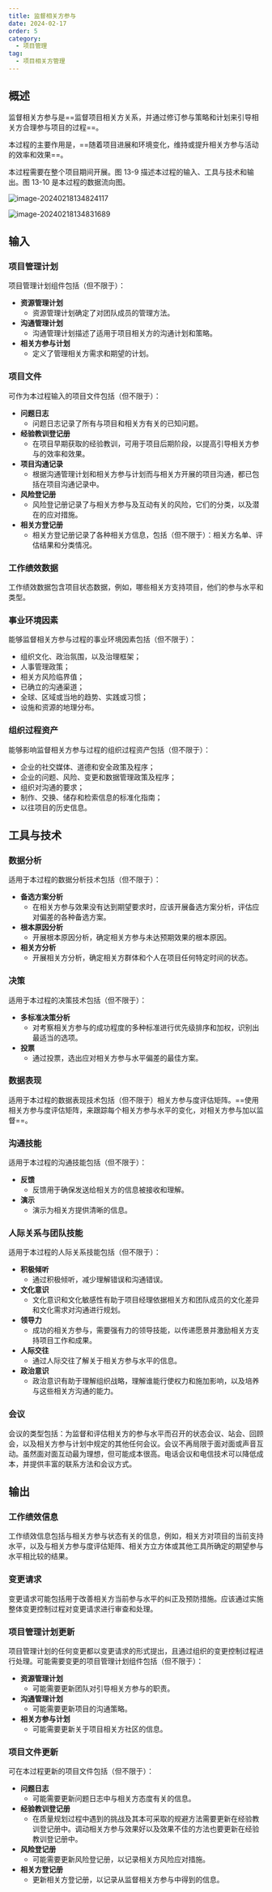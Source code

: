 ```yaml
---
title: 监督相关方参与
date: 2024-02-17
order: 5
category:
  - 项目管理
tag:
  - 项目相关方管理
---
```


## 概述

监督相关方参与是==监督项目相关方关系，并通过修订参与策略和计划来引导相关方合理参与项目的过程==。

本过程的主要作用是，==随着项目进展和环境变化，维持或提升相关方参与活动的效率和效果==。

本过程需要在整个项目期间开展。图 13-9 描述本过程的输入、工具与技术和输出。图 13-10 是本过程的数据流向图。

![image-20240218134824117](https://raw.githubusercontent.com/GodX-18/picBed/main/image-20240218134824117.png)

![image-20240218134831689](https://raw.githubusercontent.com/GodX-18/picBed/main/image-20240218134831689.png)

## 输入

### 项目管理计划

项目管理计划组件包括（但不限于）：

* **资源管理计划**
  * 资源管理计划确定了对团队成员的管理方法。
* **沟通管理计划**
  * 沟通管理计划描述了适用于项目相关方的沟通计划和策略。
* **相关方参与计划**
  * 定义了管理相关方需求和期望的计划。

### 项目文件

可作为本过程输入的项目文件包括（但不限于）：

* **问题日志**
  * 问题日志记录了所有与项目和相关方有关的已知问题。
* **经验教训登记册**
  * 在项目早期获取的经验教训，可用于项目后期阶段，以提高引导相关方参与的效率和效果。
* **项目沟通记录**
  * 根据沟通管理计划和相关方参与计划而与相关方开展的项目沟通，都已包括在项目沟通记录中。
* **风险登记册**
  * 风险登记册记录了与相关方参与及互动有关的风险，它们的分类，以及潜在的应对措施。
* **相关方登记册**
  * 相关方登记册记录了各种相关方信息，包括（但不限于）：相关方名单、评估结果和分类情况。

### 工作绩效数据

工作绩效数据包含项目状态数据，例如，哪些相关方支持项目，他们的参与水平和类型。

### 事业环境因素

能够监督相关方参与过程的事业环境因素包括（但不限于）：

* 组织文化、政治氛围，以及治理框架；
* 人事管理政策；
* 相关方风险临界值；
* 已确立的沟通渠道；
* 全球、区域或当地的趋势、实践或习惯；
* 设施和资源的地理分布。

### 组织过程资产

能够影响监督相关方参与过程的组织过程资产包括（但不限于）：

* 企业的社交媒体、道德和安全政策及程序；
* 企业的问题、风险、变更和数据管理政策及程序；
* 组织对沟通的要求；
* 制作、交换、储存和检索信息的标准化指南；
* 以往项目的历史信息。

## 工具与技术

### 数据分析

适用于本过程的数据分析技术包括（但不限于）：

* **备选方案分析**
  * 在相关方参与效果没有达到期望要求时，应该开展备选方案分析，评估应对偏差的各种备选方案。
* **根本原因分析**
  * 开展根本原因分析，确定相关方参与未达预期效果的根本原因。
* **相关方分析**
  * 开展相关方分析，确定相关方群体和个人在项目任何特定时间的状态。 

### 决策

适用于本过程的决策技术包括（但不限于）：

* **多标准决策分析**
  * 对考察相关方参与的成功程度的多种标准进行优先级排序和加权，识别出最适当的选项。
* **投票**
  * 通过投票，选出应对相关方参与水平偏差的最佳方案。

### 数据表现

适用于本过程的数据表现技术包括（但不限于）相关方参与度评估矩阵。==使用相关方参与度评估矩阵，来跟踪每个相关方参与水平的变化，对相关方参与加以监督==。

### 沟通技能

适用于本过程的沟通技能包括（但不限于）：

* **反馈**
  * 反馈用于确保发送给相关方的信息被接收和理解。
* **演示**
  * 演示为相关方提供清晰的信息。

### 人际关系与团队技能

适用于本过程的人际关系技能包括（但不限于）：

* **积极倾听**
  * 通过积极倾听，减少理解错误和沟通错误。
* **文化意识**
  * 文化意识和文化敏感性有助于项目经理依据相关方和团队成员的文化差异和文化需求对沟通进行规划。
* **领导力**
  * 成功的相关方参与，需要强有力的领导技能，以传递愿景并激励相关方支持项目工作和成果。
* **人际交往**
  * 通过人际交往了解关于相关方参与水平的信息。
* **政治意识**
  * 政治意识有助于理解组织战略，理解谁能行使权力和施加影响，以及培养与这些相关方沟通的能力。

### 会议

会议的类型包括：为监督和评估相关方的参与水平而召开的状态会议、站会、回顾会，以及相关方参与计划中规定的其他任何会议。会议不再局限于面对面或声音互动。虽然面对面互动最为理想，但可能成本很高。电话会议和电信技术可以降低成本，并提供丰富的联系方法和会议方式。

## 输出

### 工作绩效信息

工作绩效信息包括与相关方参与状态有关的信息，例如，相关方对项目的当前支持水平，以及与相关方参与度评估矩阵、相关方立方体或其他工具所确定的期望参与水平相比较的结果。

### 变更请求

变更请求可能包括用于改善相关方当前参与水平的纠正及预防措施。应该通过实施整体变更控制过程对变更请求进行审查和处理。

### 项目管理计划更新

项目管理计划的任何变更都以变更请求的形式提出，且通过组织的变更控制过程进行处理。可能需要变更的项目管理计划组件包括（但不限于）：

* **资源管理计划**
  * 可能需要更新团队对引导相关方参与的职责。
* **沟通管理计划**
  * 可能需要更新项目的沟通策略。
* **相关方参与计划**
  * 可能需要更新关于项目相关方社区的信息。

### 项目文件更新

可在本过程更新的项目文件包括（但不限于）：

* **问题日志**
  * 可能需要更新问题日志中与相关方态度有关的信息。
* **经验教训登记册**
  * 在质量规划过程中遇到的挑战及其本可采取的规避方法需要更新在经验教训登记册中。调动相关方参与效果好以及效果不佳的方法也要更新在经验教训登记册中。
* **风险登记册**
  * 可能需要更新风险登记册，以记录相关方风险应对措施。
* **相关方登记册**
  * 更新相关方登记册，以记录从监督相关方参与中得到的信息。

